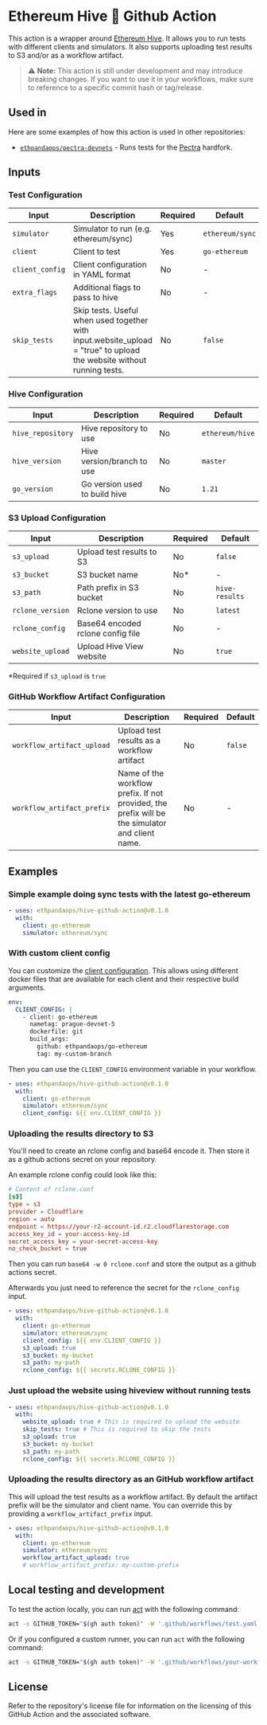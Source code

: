 # Ethereum Hive 🐝 Github Action

This action is a wrapper around [Ethereum Hive](https://github.com/ethereum/hive). It allows you to run tests with different clients and simulators. It also supports uploading test results to S3 and/or as a workflow artifact.

> ⚠️ **Note:** This action is still under development and may introduce breaking changes. If you want to use it in your workflows, make sure to reference to a specific commit hash or tag/release.

## Used in

Here are some examples of how this action is used in other repositories:

- [`ethpandaops/pectra-devnets`](https://github.com/ethpandaops/pectra-devnets/tree/master/.github/workflows) - Runs tests for the [Pectra](https://eips.ethereum.org/EIPS/eip-7600) hardfork.


## Inputs

### Test Configuration

| Input | Description | Required | Default |
|-------|-------------|----------|---------|
| `simulator` | Simulator to run (e.g. ethereum/sync) | Yes | `ethereum/sync` |
| `client` | Client to test | Yes | `go-ethereum` |
| `client_config` | Client configuration in YAML format | No | - |
| `extra_flags` | Additional flags to pass to hive | No | - |
| `skip_tests` | Skip tests. Useful when used together with input.website_upload = "true" to upload the website without running tests. | No | `false` |

### Hive Configuration

| Input | Description | Required | Default |
|-------|-------------|----------|---------|
| `hive_repository` | Hive repository to use | No | `ethereum/hive` |
| `hive_version` | Hive version/branch to use | No | `master` |
| `go_version` | Go version used to build hive | No | `1.21` |

### S3 Upload Configuration

| Input | Description | Required | Default |
|-------|-------------|----------|---------|
| `s3_upload` | Upload test results to S3 | No | `false` |
| `s3_bucket` | S3 bucket name | No* | - |
| `s3_path` | Path prefix in S3 bucket | No | `hive-results` |
| `rclone_version` | Rclone version to use | No | `latest` |
| `rclone_config` | Base64 encoded rclone config file | No | - |
| `website_upload` | Upload Hive View website | No | `true` |

*Required if `s3_upload` is `true`

### GitHub Workflow Artifact Configuration

| Input | Description | Required | Default |
|-------|-------------|----------|---------|
| `workflow_artifact_upload` | Upload test results as a workflow artifact | No | `false` |
| `workflow_artifact_prefix` | Name of the workflow prefix. If not provided, the prefix will be the simulator and client name. | No | - |

## Examples

### Simple example doing sync tests with the latest go-ethereum

```yaml
- uses: ethpandaops/hive-github-action@v0.1.0
  with:
    client: go-ethereum
    simulator: ethereum/sync
```

### With custom client config

You can customize the [client configuration](https://github.com/ethereum/hive/blob/master/docs/commandline.md#client-build-parameters). This allows using different docker files that are available for each client and their respective build arguments.

```yaml
env:
  CLIENT_CONFIG: |
    - client: go-ethereum
      nametag: prague-devnet-5
      dockerfile: git
      build_args:
        github: ethpandaops/go-ethereum
        tag: my-custom-branch
```

Then you can use the `CLIENT_CONFIG` environment variable in your workflow.

```yaml
- uses: ethpandaops/hive-github-action@v0.1.0
  with:
    client: go-ethereum
    simulator: ethereum/sync
    client_config: ${{ env.CLIENT_CONFIG }}
```

### Uploading the results directory to S3

You'll need to create an rclone config and base64 encode it. Then store it as a github actions secret on your repository.

An example rclone config could look like this:

```toml
# Content of rclone.conf
[s3]
type = s3
provider = Cloudflare
region = auto
endpoint = https://your-r2-account-id.r2.cloudflarestorage.com
access_key_id = your-access-key-id
secret_access_key = your-secret-access-key
no_check_bucket = true
```

Then you can run `base64 -w 0 rclone.conf` and store the output as a github actions secret.

Afterwards you just need to reference the secret for the `rclone_config` input.

```yaml
- uses: ethpandaops/hive-github-action@v0.1.0
  with:
    client: go-ethereum
    simulator: ethereum/sync
    client_config: ${{ env.CLIENT_CONFIG }}
    s3_upload: true
    s3_bucket: my-bucket
    s3_path: my-path
    rclone_config: ${{ secrets.RCLONE_CONFIG }}
```

### Just upload the website using hiveview without running tests

```yaml
- uses: ethpandaops/hive-github-action@v0.1.0
  with:
    website_upload: true # This is required to upload the website
    skip_tests: true # This is required to skip the tests
    s3_upload: true
    s3_bucket: my-bucket
    s3_path: my-path
    rclone_config: ${{ secrets.RCLONE_CONFIG }}
```

### Uploading the results directory as an GitHub workflow artifact

This will upload the test results as a workflow artifact. By default the artifact prefix will be the simulator and client name. You can override this by providing a `workflow_artifact_prefix` input.
```yaml
- uses: ethpandaops/hive-github-action@v0.1.0
  with:
    client: go-ethereum
    simulator: ethereum/sync
    workflow_artifact_upload: true
    # workflow_artifact_prefix: my-custom-prefix
```

## Local testing and development

To test the action locally, you can run [act](https://github.com/nektos/act) with the following command:

```bash
act -s GITHUB_TOKEN="$(gh auth token)" -W '.github/workflows/test.yaml'
```

Or if you configured a custom runner, you can run `act` with the following command:

```bash
act -s GITHUB_TOKEN="$(gh auth token)" -W '.github/workflows/your-workflow.yaml' -P your-self-hosted-runner=catthehacker/ubuntu:act-latest
```

## License

Refer to the repository's license file for information on the licensing of this GitHub Action and the associated software.
